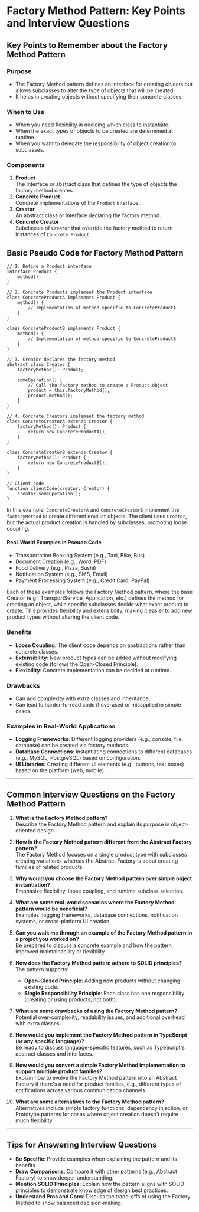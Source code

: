 # Factory Method Pattern: Key Points and Interview Questions

## Key Points to Remember about the Factory Method Pattern

### Purpose

- The Factory Method pattern defines an interface for creating objects but allows subclasses to alter the type of objects that will be created.
- It helps in creating objects without specifying their concrete classes.

### When to Use

- When you need flexibility in deciding which class to instantiate.
- When the exact types of objects to be created are determined at runtime.
- When you want to delegate the responsibility of object creation to subclasses.

### Components

1. **Product**  
   The interface or abstract class that defines the type of objects the factory method creates.
2. **Concrete Product**  
   Concrete implementations of the `Product` interface.
3. **Creator**  
   An abstract class or interface declaring the factory method.
4. **Concrete Creator**  
   Subclasses of `Creator` that override the factory method to return instances of `Concrete Product`.

## Basic Pseudo Code for Factory Method Pattern

```
// 1. Define a Product interface
interface Product {
    method();
}

// 2. Concrete Products implement the Product interface
class ConcreteProductA implements Product {
    method() {
        // Implementation of method specific to ConcreteProductA
    }
}

class ConcreteProductB implements Product {
    method() {
        // Implementation of method specific to ConcreteProductB
    }
}

// 3. Creator declares the factory method
abstract class Creator {
    factoryMethod(): Product;

    someOperation() {
        // Call the factory method to create a Product object
        product = this.factoryMethod();
        product.method();
    }
}

// 4. Concrete Creators implement the factory method
class ConcreteCreatorA extends Creator {
    factoryMethod(): Product {
        return new ConcreteProductA();
    }
}

class ConcreteCreatorB extends Creator {
    factoryMethod(): Product {
        return new ConcreteProductB();
    }
}

// Client code
function clientCode(creator: Creator) {
    creator.someOperation();
}
```

In this example, `ConcreteCreatorA` and `ConcreteCreatorB` implement the `factoryMethod` to create different `Product` objects. The client uses `Creator`, but the actual product creation is handled by subclasses, promoting loose coupling.

#### Real-World Examples in Pseudo Code

- Transportation Booking System (e.g., Taxi, Bike, Bus)
- Document Creation (e.g., Word, PDF)
- Food Delivery (e.g., Pizza, Sushi)
- Notification System (e.g., SMS, Email)
- Payment Processing System (e.g., Credit Card, PayPal)

Each of these examples follows the Factory Method pattern, where the base Creator (e.g., TransportService, Application, etc.) defines the method for creating an object, while specific subclasses decide what exact product to create. This provides flexibility and extensibility, making it easier to add new product types without altering the client code.

### Benefits

- **Loose Coupling**: The client code depends on abstractions rather than concrete classes.
- **Extensibility**: New product types can be added without modifying existing code (follows the Open-Closed Principle).
- **Flexibility**: Concrete implementation can be decided at runtime.

### Drawbacks

- Can add complexity with extra classes and inheritance.
- Can lead to harder-to-read code if overused or misapplied in simple cases.

### Examples in Real-World Applications

- **Logging Frameworks**: Different logging providers (e.g., console, file, database) can be created via factory methods.
- **Database Connections**: Instantiating connections to different databases (e.g., MySQL, PostgreSQL) based on configuration.
- **UI Libraries**: Creating different UI elements (e.g., buttons, text boxes) based on the platform (web, mobile).

---

## Common Interview Questions on the Factory Method Pattern

1. **What is the Factory Method pattern?**  
   Describe the Factory Method pattern and explain its purpose in object-oriented design.

2. **How is the Factory Method pattern different from the Abstract Factory pattern?**  
   The Factory Method focuses on a single product type with subclasses creating variations, whereas the Abstract Factory is about creating families of related products.

3. **Why would you choose the Factory Method pattern over simple object instantiation?**  
   Emphasize flexibility, loose coupling, and runtime subclass selection.

4. **What are some real-world scenarios where the Factory Method pattern would be beneficial?**  
   Examples: logging frameworks, database connections, notification systems, or cross-platform UI creation.

5. **Can you walk me through an example of the Factory Method pattern in a project you worked on?**  
   Be prepared to discuss a concrete example and how the pattern improved maintainability or flexibility.

6. **How does the Factory Method pattern adhere to SOLID principles?**  
   The pattern supports:

   - **Open-Closed Principle**: Adding new products without changing existing code.
   - **Single Responsibility Principle**: Each class has one responsibility (creating or using products, not both).

7. **What are some drawbacks of using the Factory Method pattern?**  
   Potential over-complexity, readability issues, and additional overhead with extra classes.

8. **How would you implement the Factory Method pattern in TypeScript (or any specific language)?**  
   Be ready to discuss language-specific features, such as TypeScript's abstract classes and interfaces.

9. **How would you convert a simple Factory Method implementation to support multiple product families?**  
   Explain how to evolve the Factory Method pattern into an Abstract Factory if there's a need for product families, e.g., different types of notifications across various communication channels.

10. **What are some alternatives to the Factory Method pattern?**  
    Alternatives include simple factory functions, dependency injection, or Prototype patterns for cases where object creation doesn't require much flexibility.

---

## Tips for Answering Interview Questions

- **Be Specific**: Provide examples when explaining the pattern and its benefits.
- **Draw Comparisons**: Compare it with other patterns (e.g., Abstract Factory) to show deeper understanding.
- **Mention SOLID Principles**: Explain how the pattern aligns with SOLID principles to demonstrate knowledge of design best practices.
- **Understand Pros and Cons**: Discuss the trade-offs of using the Factory Method to show balanced decision-making.
